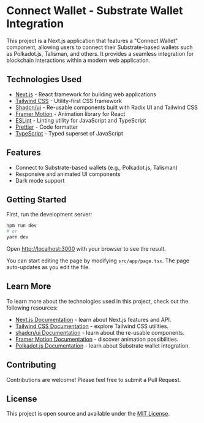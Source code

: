 # Connect Wallet - Substrate Wallet Integration

This project is a Next.js application that features a "Connect Wallet" component, allowing users to connect their Substrate-based wallets such as Polkadot.js, Talisman, and others. It provides a seamless integration for blockchain interactions within a modern web application.

## Technologies Used

- [Next.js](https://nextjs.org/) - React framework for building web applications
- [Tailwind CSS](https://tailwindcss.com/) - Utility-first CSS framework
- [Shadcn/ui](https://ui.shadcn.com/) - Re-usable components built with Radix UI and Tailwind CSS
- [Framer Motion](https://www.framer.com/motion/) - Animation library for React
- [ESLint](https://eslint.org/) - Linting utility for JavaScript and TypeScript
- [Prettier](https://prettier.io/) - Code formatter
- [TypeScript](https://www.typescriptlang.org/) - Typed superset of JavaScript

## Features

- Connect to Substrate-based wallets (e.g., Polkadot.js, Talisman)
- Responsive and animated UI components
- Dark mode support

## Getting Started

First, run the development server:

```bash
npm run dev
# or
yarn dev
```

Open [http://localhost:3000](http://localhost:3000) with your browser to see the result.

You can start editing the page by modifying `src/app/page.tsx`. The page auto-updates as you edit the file.

## Learn More

To learn more about the technologies used in this project, check out the following resources:

- [Next.js Documentation](https://nextjs.org/docs) - learn about Next.js features and API.
- [Tailwind CSS Documentation](https://tailwindcss.com/docs) - explore Tailwind CSS utilities.
- [shadcn/ui Documentation](https://ui.shadcn.com/) - learn about the re-usable components.
- [Framer Motion Documentation](https://www.framer.com/motion/) - discover animation possibilities.
- [Polkadot.js Documentation](https://polkadot.js.org/docs/) - learn about Substrate wallet integration.

## Contributing

Contributions are welcome! Please feel free to submit a Pull Request.

## License

This project is open source and available under the [MIT License](LICENSE).
